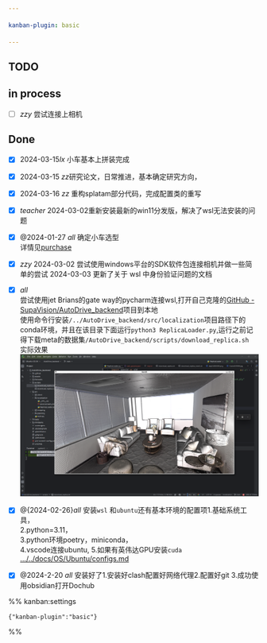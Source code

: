 ```yaml
---

kanban-plugin: basic

---
```


## TODO



## in process

- [ ] *zzy* 尝试连接上相机


## Done

- [x] 2024-03-15*lx* 小车基本上拼装完成
- [x] 2024-03-15 *zz*研究论文，日常推进，基本确定研究方向，
- [x] 2024-03-16 *zz* 重构splatam部分代码，完成配置类的重写
- [x] _teacher_ 2024-03-02重新安装最新的win11分发版，解决了wsl无法安装的问题
- [x] @2024-01-27 _all_ 确定小车选型<br> 详情见[purchase](../../docs/device/purchase.md)
- [x] _zzy_ 2024-03-02 尝试使用windows平台的SDK软件包连接相机并做一些简单的尝试 2024-03-03 更新了关于 wsl 中身份验证问题的文档
- [x] _all_<br> 尝试使用jet Brians的gate way的pycharm连接wsl,打开自己克隆的[GitHub - SupaVision/AutoDrive_backend](https://github.com/SupaVision/AutoDrive_backend.git)项目到本地<br> 使用命令行安装`/../AutoDrive_backend/src/localization`项目路径下的conda环境，并且在该目录下面运行`python3 ReplicaLoader.py`,运行之前记得下载meta的数据集`/AutoDrive_backend/scripts/download_replica.sh`<br> 实际效果![../../assets/Pasted_image_20240226204859.png](../../assets/Pasted_image_20240226204859.png)
- [x] @{2024-02-26}_all_ 安装`wsl` 和`ubuntu`还有基本环境的配置项1.基础系统工具， <br>2.python=3.11， <br>3.python环境poetry，miniconda， <br>4.vscode连接ubuntu, 5.如果有英伟达GPU安装`cuda`<br>[.../../docs/OS/Ubuntu/configs.md](../../docs/OS/Ubuntu/configs.md)
- [x] @2024-2-20 _all_ 安装好了1.安装好clash配置好网络代理2.配置好git 3.成功使用obsidian打开Dochub




%% kanban:settings
```
{"kanban-plugin":"basic"}
```
%%